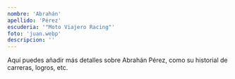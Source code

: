 ```yaml
---
nombre: 'Abrahán'
apellido: 'Pérez'
escuderia: '"Moto Viajero Racing"'
foto: 'juan.webp'
descripcion: ''
---
```


Aquí puedes añadir más detalles sobre Abrahán Pérez, como su historial de carreras, logros, etc.
